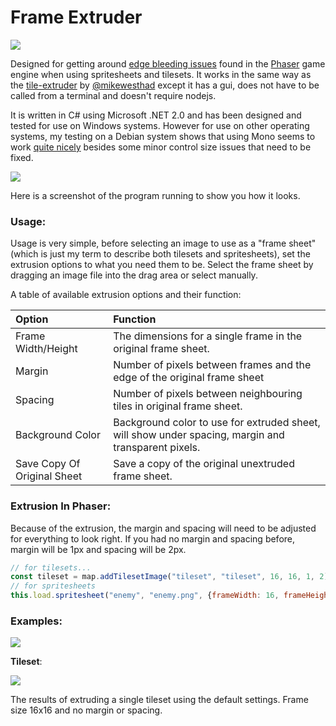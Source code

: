 # Frame Extruder
[![](https://img.shields.io/github/downloads/lgibson02/FrameExtruder/total.svg?style=social)](https://github.com/lgibson02/FrameExtruder/releases)

Designed for getting around [edge bleeding issues](https://web.archive.org/web/20180411151113/http://rotorz.com/unity/tile-system/docs/edge-correction) found in the [Phaser](https://github.com/photonstorm/phaser) game engine when using spritesheets and tilesets. It works in the same way as the [tile-extruder](https://github.com/sporadic-labs/tile-extruder) by [@mikewesthad](https://github.com/mikewesthad) except it has a gui, does not have to be called from a terminal and doesn't require nodejs.

It is written in C# using Microsoft .NET 2.0 and has been designed and tested for use on Windows systems. However for use on other operating systems, my testing on a Debian system shows that using Mono seems to work [quite nicely](https://i.imgur.com/ivHR2Ln.png) besides some minor control size issues that need to be fixed.

![](https://i.imgur.com/5xyw6vc.png)

Here is a screenshot of the program running to show you how it looks.

### Usage:
Usage is very simple, before selecting an image to use as a "frame sheet" (which is just my term to describe both tilesets and spritesheets), set the extrusion options to what you need them to be. Select the frame sheet by dragging an image file into the drag area or select manually. 

A table of available extrusion options and their function:

| Option                     | Function                                                                                            |    
| :------------------------- | :-------------------------------------------------------------------------------------------------- |
| Frame Width/Height         | The dimensions for a single frame in the original frame sheet.                                      |
| Margin                     | Number of pixels between frames and the edge of the original frame sheet                            |
| Spacing                    | Number of pixels between neighbouring tiles in original frame sheet.                                |
| Background Color           | Background color to use for extruded sheet, will show under spacing, margin and transparent pixels. |
| Save Copy Of Original Sheet| Save a copy of the original unextruded frame sheet.                                                          |
### Extrusion In Phaser:
Because of the extrusion, the margin and spacing will need to be adjusted for everything to look right. If you had no margin and spacing before, margin will be 1px and spacing will be 2px.
```javascript
// for tilesets...
const tileset = map.addTilesetImage("tileset", "tileset", 16, 16, 1, 2); // for an extruded 16x16 tileset
// for spritesheets
this.load.spritesheet("enemy", "enemy.png", {frameWidth: 16, frameHeight: 16, margin: 1, spacing: 2}); // for an extruded 16x16 spritesheet
```

### Examples:
![](https://i.imgur.com/oT24Xhd.png)

**Tileset**:

![](https://i.imgur.com/durgSk3.png)

The results of extruding a single tileset using the default settings. Frame size 16x16 and no margin or spacing.


